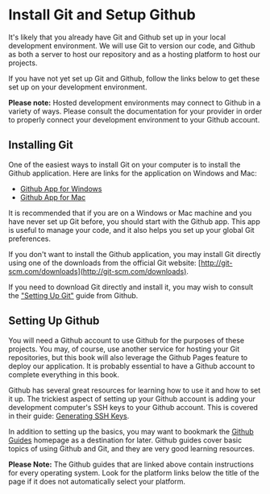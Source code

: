 # Install Git and Setup Github

It's likely that you already have Git and Github set up in your local development environment. We will use Git to version our code, and Github as both a server to host our repository and as a hosting platform to host our projects.

If you have not yet set up Git and Github, follow the links below to get these set up on your development environment.

**Please note:** Hosted development environments may connect to Github in a variety of ways. Please consult the documentation for your provider in order to properly connect your development environment to your Github account.

## Installing Git

One of the easiest ways to install Git on your computer is to install the Github application. Here are links for the application on Windows and Mac:

* [Github App for Windows](https://windows.github.com/)
* [Github App for Mac](https://mac.github.com/)

It is recommended that if you are on a Windows or Mac machine and you have never set up Git before, you should start with the Github app. This app is useful to manage your code, and it also helps you set up your global Git preferences.

If you don't want to install the Github application, you may install Git directly using one of the downloads from the official Git website: [http://git-scm.com/downloads](http://git-scm.com/downloads).

If you need to download Git directly and install it, you may wish to consult the ["Setting Up Git"](https://help.github.com/articles/set-up-git/) guide from Github.

## Setting Up Github

You will need a Github account to use Github for the purposes of these projects. You may, of course, use another service for hosting your Git repositories, but this book will also leverage the Github Pages feature to deploy our application. It is probably essential to have a Github account to complete everything in this book.

Github has several great resources for learning how to use it and how to set it up. The trickiest aspect of setting up your Github account is adding your development computer's SSH keys to your Github account. This is covered in their guide: [Generating SSH Keys](https://help.github.com/articles/generating-ssh-keys/).

In addition to setting up the basics, you may want to bookmark the [Github Guides](https://guides.github.com/) homepage as a destination for later. Github guides cover basic topics of using Github and Git, and they are very good learning resources.

**Please Note:** The Github guides that are linked above contain instructions for every operating system. Look for the platform links below the title of the page if it does not automatically select your platform.

